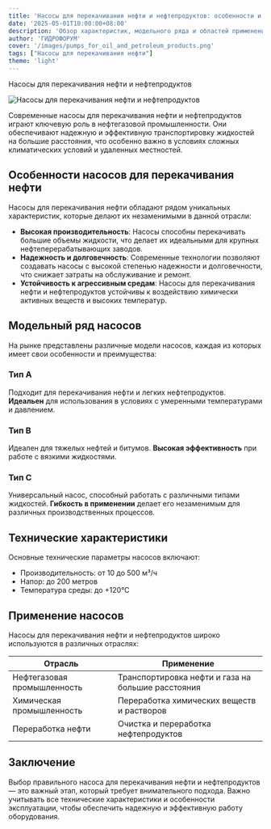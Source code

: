 ```yaml
---
title: 'Насосы для перекачивания нефти и нефтепродуктов: особенности и применение'
date: '2025-05-01T10:00:00+08:00'
description: 'Обзор характеристик, модельного ряда и областей применения насосов для перекачивания нефти и нефтепродуктов в нефтегазовой промышленности'
author: 'ГИДРОФОРУМ'
cover: '/images/pumps_for_oil_and_petroleum_products.png'
tags: ["Насосы для перекачивания нефти"]
theme: 'light'
---
```

Насосы для перекачивания нефти и нефтепродуктов

![Насосы для перекачивания нефти и нефтепродуктов](/images/pumps_for_oil_and_petroleum_products.png)

Современные насосы для перекачивания нефти и нефтепродуктов играют ключевую роль в нефтегазовой промышленности. Они обеспечивают надежную и эффективную транспортировку жидкостей на большие расстояния, что особенно важно в условиях сложных климатических условий и удаленных местностей.

## Особенности насосов для перекачивания нефти

Насосы для перекачивания нефти обладают рядом уникальных характеристик, которые делают их незаменимыми в данной отрасли:

- **Высокая производительность**: Насосы способны перекачивать большие объемы жидкости, что делает их идеальными для крупных нефтеперерабатывающих заводов.
- **Надежность и долговечность**: Современные технологии позволяют создавать насосы с высокой степенью надежности и долговечности, что снижает затраты на обслуживание и ремонт.
- **Устойчивость к агрессивным средам**: Насосы для перекачивания нефти и нефтепродуктов устойчивы к воздействию химически активных веществ и высоких температур.

## Модельный ряд насосов

На рынке представлены различные модели насосов, каждая из которых имеет свои особенности и преимущества:

### Тип A
Подходит для перекачивания нефти и легких нефтепродуктов. **Идеальен** для использования в условиях с умеренными температурами и давлением.

### Тип B
Идеален для тяжелых нефтей и битумов. **Высокая эффективность** при работе с вязкими жидкостями.

### Тип C
Универсальный насос, способный работать с различными типами жидкостей. **Гибкость в применении** делает его незаменимым для различных производственных процессов.

## Технические характеристики

Основные технические параметры насосов включают:

- Производительность: от 10 до 500 м³/ч
- Напор: до 200 метров
- Температура среды: до +120°C

## Применение насосов

Насосы для перекачивания нефти и нефтепродуктов широко используются в различных отраслях:

| Отрасль                  | Применение                                                                 |
|---------------------------|-----------------------------------------------------------------------------|
| Нефтегазовая промышленность | Транспортировка нефти и газа на большие расстояния                        |
| Химическая промышленность  | Переработка химических веществ и растворов                                 |
| Переработка нефти         | Очистка и переработка нефтепродуктов                                        |

## Заключение

Выбор правильного насоса для перекачивания нефти и нефтепродуктов — это важный этап, который требует внимательного подхода. Важно учитывать все технические характеристики и особенности эксплуатации, чтобы обеспечить надежную и эффективную работу оборудования.
